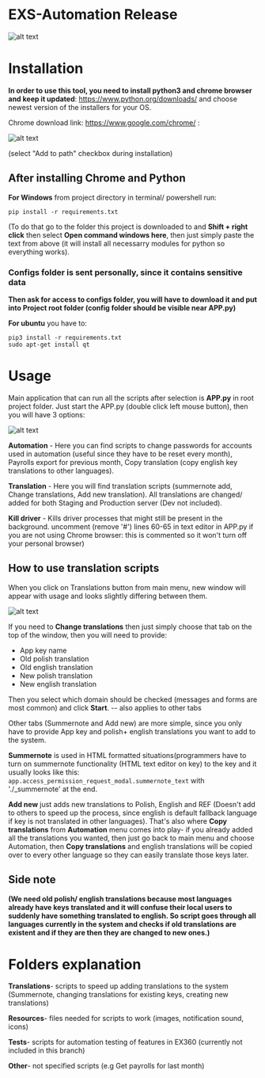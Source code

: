 # EXS-Automation Release
![alt text](https://i.imgur.com/seYqapQ.png)


# Installation

**In order to use this tool, you need to install python3 and chrome browser and keep it updated**: https://www.python.org/downloads/ and choose newest version of the installers for your OS.

Chrome download link: https://www.google.com/chrome/ :

![alt text](https://i.imgur.com/6t92U3f.png)

(select "Add to path" checkbox during installation)

## After installing Chrome and Python

**For Windows** from project directory in terminal/ powershell run:
```
pip install -r requirements.txt
```
(To do that go to the folder this project is downloaded to and **Shift + right click** then select **Open command windows here**, then just simply paste the text from above (it will install all necessarry modules for python so everything works).

### **Configs folder is sent personally, since it contains sensitive data**
**Then ask for access to configs folder, you will have to download it and put into Project root folder (config folder should be visible near APP.py)**

**For ubuntu**  you have to:

```
pip3 install -r requirements.txt
sudo apt-get install qt
```



# Usage
Main application that can run all the scripts after selection is **APP.py** in root project folder.
Just start the APP.py (double click left mouse button), then you will have 3 options:

![alt text](https://i.imgur.com/MXtotAo.png)

**Automation** - Here you can find scripts to change passwords for accounts used in automation (useful since they have to be reset every month), Payrolls export for previous month, Copy translation (copy english key translations to other languages).

**Translation** - Here you will find translation scripts (summernote add, Change translations, Add new translation). All translations are changed/ added for both Staging and Production server (Dev not included). 

**Kill driver** - Kills driver processes that might still be present in the background.
uncomment (remove '#') lines 60-65 in text editor in APP.py if you are not using Chrome browser: this is commented so it won't turn off your personal browser)


## How to use translation scripts

When you click on Translations button from main menu, new window will appear with usage and looks slightly differing between them. 

![alt text](https://i.imgur.com/ZcoYIln.png)

If you need to **Change translations** then just simply choose that tab on the top of the window, then you will need to provide: 
- App key name
- Old polish translation
- Old english translation
- New polish translation
- New english translation

Then you select which domain should be checked (messages and forms are most common) and click **Start**. -- also applies to other tabs 

Other tabs (Summernote and Add new) are more simple, since you only have to provide App key and polish+ english translations you want to add to the system.

**Summernote** is used in HTML formatted situations(programmers have to turn on summernote functionality (HTML text editor on key) to the key and it usually looks like this: ```app.access_permission_request_modal.summernote_text``` with './_summernote' at the end.

**Add new** just adds new translations to Polish, English and REF (Doesn't add to others to speed up the process, since english is default fallback language if key is not translated in other languages). That's also where **Copy translations** from **Automation** menu comes into play- if you already added all the translations you wanted, then just go back to main menu and choose Automation, then **Copy translations** and english translations will be copied over to every other language so they can easily translate those keys later.

## Side note
**(We need old polish/ english translations because most languages already have keys translated and it will confuse their local users to suddenly have something translated to english. So script goes through all languages currently in the system and checks if old translations are existent and if they are then they are changed to new ones.)**


# Folders explanation

**Translations**- scripts to speed up adding translations to the system (Summernote, changing translations for existing keys, creating new translations)

**Resources**- files needed for scripts to work (images, notification sound, icons)

**Tests**- scripts for automation testing of features in EX360 (currently not included in this branch)

**Other**- not specified scripts (e.g Get payrolls for last month)
